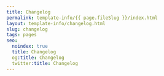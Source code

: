 ```yaml
---
title: Changelog
permalink: template-info/{{ page.fileSlug }}/index.html
layout: template-info/changelog.html
slug: changelog
tags: pages
seo:
  noindex: true
  title: Changelog
  og:title: Changelog
  twitter:title: Changelog
---
```



